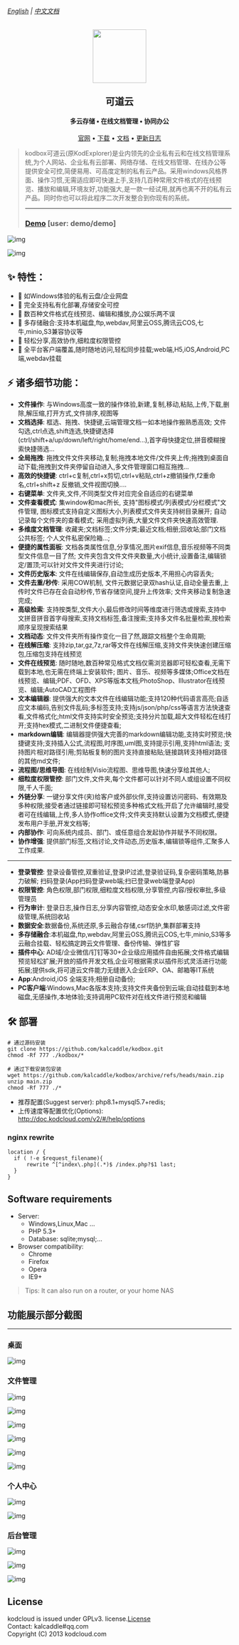 ######  [English](https://github.com/kalcaddle/kodbox/blob/master/README.md) | [中文文档](https://github.com/kalcaddle/kodbox/blob/master/README_zh-CN.md)

<h2 align="center">
  <a href="http://kodcloud.com/" alt="logo" target="_blank"><img src="https://raw.githubusercontent.com/kalcaddle/static/master/images/kodbox/icon_512.png" width="120"/></a>
  <br><br><b>可道云</b><br>
</h2>
<h4 align="center">多云存储 • 在线文档管理 • 协同办公</h4>
<p align="center">
  <a href="http://kodcloud.com/" target="_blank">官网</a> •
  <a href="https://kodcloud.com/download/" target="_blank">下载</a> •
  <a href="https://doc.kodcloud.com/v2/#/" target="_blank">文档</a>  • 
  <a href="https://github.com/kalcaddle/kodbox/blob/master/ChangeLog.md" target="_blank">更新日志</a>
</p>


> kodbox可道云(原KodExplorer)是业内领先的企业私有云和在线文档管理系统,为个人网站、企业私有云部署、网络存储、在线文档管理、在线办公等提供安全可控,简便易用、可高度定制的私有云产品。采用windows风格界面、操作习惯,无需适应即可快速上手,支持几百种常用文件格式的在线预览、播放和编辑,环境友好,功能强大,是一款一经试用,就再也离不开的私有云产品。同时你也可以将此程序二次开发整合到你现有的系统。
>
> ----
> ### [Demo](http://demo.kodcloud.com/) [user: demo/demo]

![img](https://raw.githubusercontent.com/kalcaddle/static/master/images/kodbox/folder-1.png)

![img](https://raw.githubusercontent.com/kalcaddle/static/master/images/kodbox/desktop-2.png)



## ✨ 特性：
* 🌈 如Windows体验的私有云盘/企业网盘
* 🌈 完全支持私有化部署,存储安全可控
* 🌈 数百种文件格式在线预览、编辑和播放,办公娱乐两不误
* 🌈 多存储融合:支持本机磁盘,ftp,webdav,阿里云OSS,腾讯云COS,七牛,minio,S3兼容协议等
* 🌈 轻松分享,高效协作,细粒度权限管控
* 🌈 全平台客户端覆盖,随时随地访问,轻松同步挂载;web端,H5,iOS,Android,PC端,webdav挂载


## ⚡ 诸多细节功能：
- **文件操作**: 与Windows高度一致的操作体验,新建,复制,移动,粘贴,上传,下载,删除,解压缩,打开方式,文件排序,视图等
- **文档选择**: 框选、拖拽、快捷键,云端管理文档一如本地操作搬熟悉高效; 文件勾选,ctrl点选,shift连选,快捷键选择(ctrl/shift+a/up/down/left/right/home/end...),首字母快捷定位,拼音模糊搜索快捷筛选...
- **全局拖拽**: 拖拽文件文件夹移动,复制;拖拽本地文件/文件夹上传;拖拽到桌面自动下载;拖拽到文件夹停留自动进入,多文件管理窗口相互拖拽...
- **高效的快捷键**: ctrl+c复制,ctrl+x剪切,ctrl+v粘贴,ctrl+z撤销操作,f2重命名,ctrl+shift+z 反撤销,文件视图切换....
- **右键菜单**: 文件夹,文件,不同类型文件对应完全自适应的右键菜单
- **文件查看模式**: 集window和mac所长, 支持"图标模式/列表模式/分栏模式"文件管理, 图标模式支持自定义图标大小,列表模式文件夹支持树目录展开; 自动记录每个文件夹的查看模式; 采用虚拟列表,大量文件文件夹快速高效管理.
- **多维度文档管理**: 收藏夹;文档标签;文件分类;最近文档;相册;回收站;部门文档公共标签; 个人文件私密保险箱...;
- **便捷的属性面板**: 文档各类属性信息,分享情况,图片exif信息,音乐视频等不同类型文件信息一目了然; 文件夹包含文件文件夹数量,大小统计,设置备注,编辑锁定/置顶;可以针对文件文件夹进行讨论; 
- **文件历史版本**: 文件在线编辑保存,自动生成历史版本,不用担心内容丢失;
- **文件去重/秒传**: 采用COW机制, 文件元数据记录双hash认证,自动全量去重,上传时文件已存在会自动秒传,节省存储空间,提升上传效率; 文件夹移动复制急速完成;
- **高级检索**: 支持按类型,文件大小,最后修改时间等维度进行筛选或搜索,支持中文拼音拼音首字母搜索,支持文档标签,备注搜索;支持多文件名批量检索,按检索顺序呈现搜索结果
- **文档动态**: 文件文件夹所有操作变化一目了然,跟踪文档整个生命周期;
- **在线解压缩**: 支持zip,tar,gz,7z,rar等文件在线解压缩,支持文件夹快速创建压缩包,压缩包支持在线预览
- **文件在线预览**: 随时随地,数百种常见格式文档仅需浏览器即可轻松查看,无需下载到本地,也无需在终端上安装软件; 图片、音乐、视频等多媒体;Office文档在线预览、编辑;PDF、OFD、XPS等版本文档;PhotoShop、Illustrator在线预览、编辑;AutoCAD工程图件
- **文本编辑器**: 提供强大的文本文件在线编辑功能;支持120种代码语言高亮;自适应文本编码,告别文件乱码;多标签支持;支持js/json/php/css等语言方法快速查看,文件格式化;html文件支持实时安全预览;支持分片加载,超大文件轻松在线打开;支持hex模式,二进制文件便捷查看;
- **markdown编辑**: 编辑器提供强大完善的markdown编辑功能,支持实时预览;快捷键支持;支持插入公式,流程图,时序图,uml图,支持提示引用,支持html语法; 支持图片相对路径引用;剪贴板复制的图片支持直接粘贴;链接跳转支持相对路径的其他md文件;
- **流程图/思维导图**: 在线绘制Visio流程图、思维导图,快速分享给其他人;
- **细粒度权限管控**: 部门文件,文件夹,每个文件都可以针对不同人或组设置不同权限,千人千面;
- **外链分享**: 一键分享文件(夹)给客户或外部伙伴,支持设置访问密码、有效期及多种权限;接受者通过链接即可轻松预览多种格式文档;开启了允许编辑时,接受者可在线编辑,上传,多人协作office文件;文件夹支持默认设置为文档模式,便捷发布用户手册,开发文档等;
- **内部协作**: 可向系统内成员、部门、或任意组合发起协作并赋予不同权限。
- **协作增强**: 提供部门标签,文档讨论,文件动态,历史版本,编辑锁等组件,汇聚多人工作成果.
-----
- **登录管控**: 登录设备管控,双重验证,登录IP过滤,登录验证码,复杂密码策略,防暴力破解; 扫码登录(App扫码登录web端;扫已登录web端登录App)
- **权限管控**: 角色权限,部门权限,细粒度文档权限,分享管控,内容/授权审批,多级管理员
- **行为审计**: 登录日志,操作日志,分享内容管控,动态安全水印,敏感词过滤,文件密级管理,系统回收站
- **数据安全**:数据备份,系统还原,多云融合存储,csrf防护,集群部署支持
- **多存储融合**:本机磁盘,ftp,webdav,阿里云OSS,腾讯云COS,七牛,minio,S3等多云融合挂载、轻松搞定跨云文件管理、备份传输、弹性扩容
- **插件中心**: AD域/企业微信/钉钉等30+企业级应用插件自由拓展;文件格式编辑预览轻松扩展;开放的插件开发文档,企业可根据需求以插件形式灵活进行功能拓展;提供sdk,将可道云文件能力无缝嵌入企业ERP、OA、邮箱等IT系统
- **App**:Android,iOS 全端支持;相册自动备份;
- **PC客户端**:Windows,Mac各版本支持;支持文件夹备份到云端;自动挂载到本地磁盘,无感操作,本地体验;支持调用PC软件对在线文件进行预览和编辑


## 🛠️️ 部署
```
# 通过源码安装
git clone https://github.com/kalcaddle/kodbox.git
chmod -Rf 777 ./kodbox/*

# 通过下载安装包安装
wget https://github.com/kalcaddle/kodbox/archive/refs/heads/main.zip
unzip main.zip
chmod -Rf 777 ./*
```

- 推荐配置(Suggest server): php8.1+mysql5.7+redis; 
- 上传速度等配置优化(Options): http://doc.kodcloud.com/v2/#/help/options

### nginx rewrite
```
location / {
  if ( !-e $request_filename){
      rewrite ^[^index\.php](.*)$ /index.php?$1 last;
  }
}
```


## Software requirements
- Server:
    - Windows,Linux,Mac ...
    - PHP 5.3+
    - Database: sqlite;mysql;...
- Browser compatibility: 
    - Chrome 
    - Firefox
    - Opera
    - IE9+
> Tips: It can also run on a router, or your home NAS


## 功能展示部分截图
------

### 桌面
![img](https://raw.githubusercontent.com/kalcaddle/static/master/images/kodbox/desktop-1.png)

<!--![img](https://raw.githubusercontent.com/kalcaddle/static/master/images/kodbox/desktop-2.png)-->

### 文件管理
![img](https://raw.githubusercontent.com/kalcaddle/static/master/images/kodbox/folder-3.png)

![img](https://raw.githubusercontent.com/kalcaddle/static/master/images/kodbox/folder-2.png)

![img](https://raw.githubusercontent.com/kalcaddle/static/master/images/kodbox/folder-4.png)

![img](https://raw.githubusercontent.com/kalcaddle/static/master/images/kodbox/folder-5.png)

![img](https://raw.githubusercontent.com/kalcaddle/static/master/images/kodbox/folder-6.png)

![img](https://raw.githubusercontent.com/kalcaddle/static/master/images/kodbox/folder-7.png)


### 个人中心
![img](https://raw.githubusercontent.com/kalcaddle/static/master/images/kodbox/user-1.png)

![img](https://raw.githubusercontent.com/kalcaddle/static/master/images/kodbox/user-2.png)

### 后台管理
![img](https://raw.githubusercontent.com/kalcaddle/static/master/images/kodbox/admin-1.png)

![img](https://raw.githubusercontent.com/kalcaddle/static/master/images/kodbox/admin-2.png)

![img](https://raw.githubusercontent.com/kalcaddle/static/master/images/kodbox/admin-3.png)



## License
kodcloud is issued under GPLv3.   license.[License](http://kodcloud.com/tools/licenses/license.txt)  
Contact: kalcaddle#qq.com  
Copyright (C) 2013 kodcloud.com  
